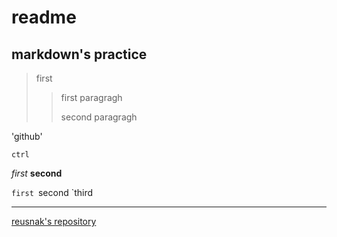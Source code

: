 # readme
## markdown's practice

>first
>>first paragragh
>>
>>second paragragh

'github'

`ctrl`

_first_
__second__

`first `second `third

***

[reusnak's repository](https://github.com/Reusnak/Reusnak-s-note/edit/main/README.md)


